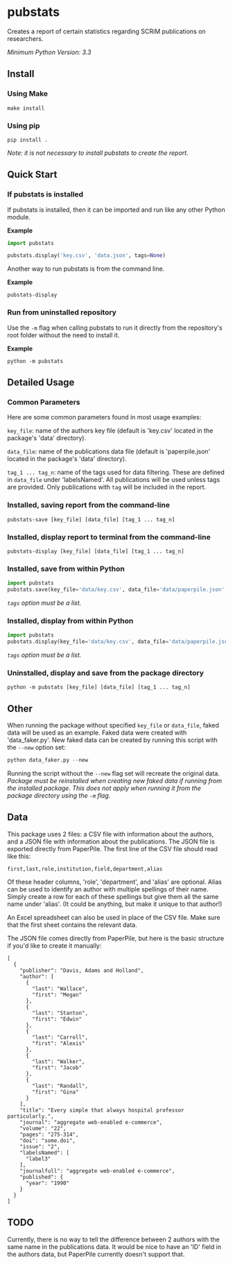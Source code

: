 # pubstats

Creates a report of certain statistics regarding SCRiM publications on researchers.

_Minimum Python Version: 3.3_

## Install

### Using Make

```shell
make install
```

### Using pip

```shell
pip install .
```

*Note: it is not necessary to install pubstats to create the report.*

## Quick Start

### If pubstats is installed

If pubstats is installed, then it can be imported and run like any other Python module.

**Example**

```python
import pubstats

pubstats.display('key.csv', 'data.json', tags=None)
```

Another way to run pubstats is from the command line.

**Example**

```shell
pubstats-display
```

### Run from uninstalled repository

Use the ```-m``` flag when calling pubstats to run it directly from the repository's root folder without the need to install it.

**Example**

```shell
python -m pubstats
```

## Detailed Usage

### Common Parameters

Here are some common parameters found in most usage examples:

```key_file```: name of the authors key file (default is 'key.csv' located in the package's 'data' directory).

```data_file```: name of the publications data file (default is 'paperpile.json' located in the package's 'data' directory).

```tag_1 ... tag_n```: name of the tags used for data filtering. These are defined in ```data_file``` under 'labelsNamed'. All publications will be used unless tags are provided. Only publications with ```tag``` will be included in the report.

### Installed, saving report from the command-line

```shell
pubstats-save [key_file] [data_file] [tag_1 ... tag_n]
```

### Installed, display report to terminal from the command-line

```shell
pubstats-display [key_file] [data_file] [tag_1 ... tag_n]
```

### Installed, save from within Python

```python
import pubstats
pubstats.save(key_file='data/key.csv', data_file='data/paperpile.json', tags=None)
```

_```tags``` option must be a list._

### Installed, display from within Python

```python
import pubstats
pubstats.display(key_file='data/key.csv', data_file='data/paperpile.json', tags=None)
```

_```tags``` option must be a list._

### Uninstalled, display and save from the package directory

```shell
python -m pubstats [key_file] [data_file] [tag_1 ... tag_n]
```

## Other

When running the package without specified ```key_file``` or ```data_file```, faked data will be used as an example. Faked data were created with 'data_faker.py'. New faked data can be created by running this script with the ```--new``` option set:

```python
python data_faker.py --new
```

Running the script without the ```--new``` flag set will recreate the original data. _Package must be reinstalled when creating new faked data if running from the installed package. This does not apply when running it from the package directory using the ```-m``` flag._

## Data

This package uses 2 files: a CSV file with information about the authors, and a JSON file with information about the publications. The JSON file is exported directly from PaperPile. The first line of the CSV file should read like this:

```
first,last,role,institution,field,department,alias
```

Of these header columns, 'role', 'department', and 'alias' are optional. Alias can be used to identify an author with multiple spellings of their name. Simply create a row for each of these spellings but give them all the same name under 'alias'. (It could be anything, but make it unique to that author!)

An Excel spreadsheet can also be used in place of the CSV file. Make sure that the first sheet contains the relevant data.

The JSON file comes directly from PaperPile, but here is the basic structure if you'd like to create it manually:

```
[
  {
    "publisher": "Davis, Adams and Holland",
    "author": [
      {
        "last": "Wallace",
        "first": "Megan"
      },
      {
        "last": "Stanton",
        "first": "Edwin"
      },
      {
        "last": "Carroll",
        "first": "Alexis"
      },
      {
        "last": "Walker",
        "first": "Jacob"
      },
      {
        "last": "Randall",
        "first": "Gina"
      }
    ],
    "title": "Every simple that always hospital professor particularly.",
    "journal": "aggregate web-enabled e-commerce",
    "volume": "22",
    "pages": "275-314",
    "doi": "some.doi",
    "issue": "2",
    "labelsNamed": [
      "label3"
    ],
    "journalfull": "aggregate web-enabled e-commerce",
    "published": {
      "year": "1990"
    }
  }
]
```

## TODO

Currently, there is no way to tell the difference between 2 authors with the same name in the publications data. It would be nice to have an 'ID' field in the authors data, but PaperPile currently doesn't support that.
